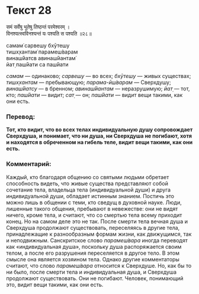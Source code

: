 # Текст 28

समं सर्वेषु भूतेषु तिष्ठन्तं परमेश्वरम् ।  
विनश्यत्स्वविनश्यन्तं यः पश्यति स पश्यति ॥२८॥

самам̇ сарвешу бхӯтешу  
тишх̣хантам̇ парамеш́варам  
винаш́йатсв авинаш́йантам̇  
йат̣ паш́йати са паш́йати

_самам_ — одинаково; _сарвешу_ — во всех; _бхӯтешу_ — живых существах; _тишх̣хантам_ — пребывающую; _парама-ӣш́варам_ — Сверхдушу; _винаш́йатсу_ — в бренном; _авинаш́йантам_ — неразрушимую; _йат̣_ — тот, кто; _паш́йати_ — видит; _сат̣_ — он; _паш́йати_ — видит вещи такими, как они есть.

### Перевод:

**Тот, кто видит, что во всех телах индивидуальную душу сопровождает Сверхдуша, и понимает, что ни душа, ни Сверхдуша не погибают, хотя и находятся в обреченном на гибель теле, видит вещи такими, как они есть.**

### Комментарий:

Каждый, кто благодаря общению со святыми людьми обретает способность видеть, что живые существа представляют собой сочетание тела, владельца тела (индивидуальной души) и друга индивидуальной души, обладает истинным знанием. Постичь это можно лишь в общении с теми, кто сведущ в духовной науке. Люди, лишенные такого общения, пребывают в невежестве: они не видят ничего, кроме тела, и считают, что со смертью тела всему приходит конец. Но на самом деле это не так. После смерти тела вечная душа и Сверхдуша продолжают существовать, переселяясь в другие тела, принадлежащие к разнообразным формам жизни, как движущимся, так и неподвижным. Санскритское слово _парамеш́вара_ иногда переводят как «индивидуальная душа», поскольку душа распоряжается своим телом, а после его разрушения переселяется в другое тело. В этом смысле она является хозяином тела. Однако другие комментаторы считают, что слово _парамеш́вара_ относится к Сверхдуше. Но, как бы то ни было, после смерти тела и индивидуальная душа, и Сверхдуша продолжают существовать. Они не погибают. Человек, понимающий это, видит вещи такими, как они есть.